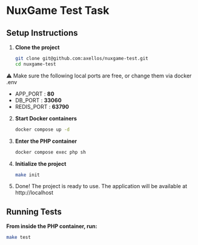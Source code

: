 # NuxGame Test Task

## Setup Instructions

1. **Clone the project**
   ```bash
   git clone git@github.com:axellos/nuxgame-test.git
   cd nuxgame-test

⚠️ Make sure the following local ports are free, or change them via docker .env
  * APP_PORT : **80**
  * DB_PORT : **33060**
  * REDIS_PORT : **63790**

2. **Start Docker containers**
    ```bash
   docker compose up -d
3. **Enter the PHP container**
    ```bash
   docker compose exec php sh
4. **Initialize the project**
    ```bash
   make init
5. Done! The project is ready to use. The application will be available at http://localhost

## Running Tests

**From inside the PHP container, run:**
```bash
make test
